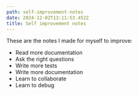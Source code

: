 ```yaml
---
path: self-improvement-notes
date: 2024-12-02T13:11:53.452Z
title: Self improvement notes
---
```

These are the notes I made for myself to improve:

* Read more documentation
* Ask the right questions
* Write more tests
* Write more documentation
* Learn to collaborate
* Learn to debug